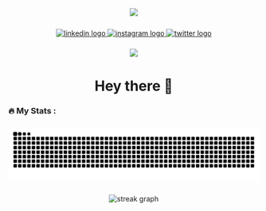<div align="center">
  <img height="150" src="https://media.giphy.com/media/v1.Y2lkPTc5MGI3NjExbDdicTJpZDZoOXZobDNldTVsZjVoMzFjMmNoNDIwanp4YzQ4c3VzbyZlcD12MV9pbnRlcm5hbF9naWZfYnlfaWQmY3Q9Zw/bGgsc5mWoryfgKBx1u/giphy.gif"  />
</div>

###

<div align="center">
  <a href="https://www.linkedin.com/in/brians-tjipto-a25850153" target="_blank">
    <img src="https://img.shields.io/static/v1?message=LinkedIn&logo=linkedin&label=&color=0077B5&logoColor=white&labelColor=&style=for-the-badge" height="30" alt="linkedin logo"  />
  </a>
  <a href="https://www.instagram.com/brianstjipto/" target="_blank">
    <img src="https://img.shields.io/static/v1?message=Instagram&logo=instagram&label=&color=E4405F&logoColor=white&labelColor=&style=for-the-badge" height="30" alt="instagram logo"  />
  </a>
  <a href="https://twitter.com/brianstjipto" target="_blank">
    <img src="https://img.shields.io/static/v1?message=Twitter&logo=twitter&label=&color=1DA1F2&logoColor=white&labelColor=&style=for-the-badge" height="30" alt="twitter logo"  />
  </a>
 </div>

###

<div align="center">
  <img src="https://visitor-badge.laobi.icu/badge?page_id=brianstm.brianstm&"  />
</div>

###

<h1 align="center">Hey there 👋</h1>

###

<h3 align="left">🔥   My Stats :</h3>

###

<picture>
  <source media="(prefers-color-scheme: dark)" srcset="https://raw.githubusercontent.com/brianstm/brianstm/output/github-contribution-grid-snake-dark.svg">
  <source media="(prefers-color-scheme: light)" srcset="https://raw.githubusercontent.com/brianstm/brianstm/output/github-contribution-grid-snake.svg">
  <img alt="github contribution grid snake animation" src="https://raw.githubusercontent.com/brianstm/brianstm/output/github-contribution-grid-snake.svg">
</picture>

###

<div align="center">
  <img src="https://streak-stats.demolab.com?user=brianstm&locale=en&mode=daily&theme=dark&hide_border=false&border_radius=5&order=3" height="220" alt="streak graph"  />
</div>

###
